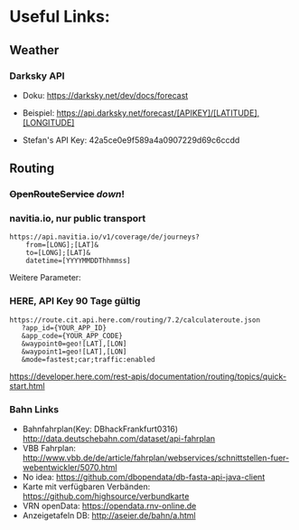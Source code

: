 # Useful Links:

## Weather

### Darksky API

* Doku:     https://darksky.net/dev/docs/forecast

* Beispiel: https://api.darksky.net/forecast/[APIKEY]/[LATITUDE],[LONGITUDE]

* Stefan's API Key: 42a5ce0e9f589a4a0907229d69c6ccdd


## Routing

### ~~OpenRouteService~~ *down*!

### navitia.io, nur public transport

    https://api.navitia.io/v1/coverage/de/journeys?
        from=[LONG];[LAT]&
        to=[LONG];[LAT]&
        datetime=[YYYYMMDDThhmmss]

Weitere Parameter:


### HERE, API Key 90 Tage gültig

    https://route.cit.api.here.com/routing/7.2/calculateroute.json
       ?app_id={YOUR_APP_ID}
       &app_code={YOUR_APP_CODE}
       &waypoint0=geo![LAT],[LON]
       &waypoint1=geo![LAT],[LON]
       &mode=fastest;car;traffic:enabled

https://developer.here.com/rest-apis/documentation/routing/topics/quick-start.html

### Bahn Links
* Bahnfahrplan(Key: DBhackFrankfurt0316)  http://data.deutschebahn.com/dataset/api-fahrplan
* VBB Fahrplan: http://www.vbb.de/de/article/fahrplan/webservices/schnittstellen-fuer-webentwickler/5070.html
* No idea:  https://github.com/dbopendata/db-fasta-api-java-client
* Karte mit verfügbaren Verbänden:  https://github.com/highsource/verbundkarte
* VRN openData: https://opendata.rnv-online.de
* Anzeigetafeln DB: http://aseier.de/bahn/a.html
